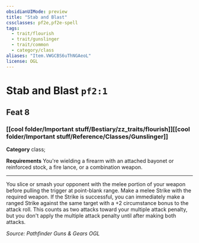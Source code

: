 ```yaml
---
obsidianUIMode: preview
title: "Stab and Blast"
cssclasses: pf2e,pf2e-spell
tags:
  - trait/flourish
  - trait/gunslinger
  - trait/common
  - category/class
aliases: "Item.VWGCBS6uThNGAeoL"
license: OGL
---
```

# Stab and Blast `pf2:1`
## Feat 8
### [[cool folder/Important stuff/Bestiary/zz_traits/flourish]][[cool folder/Important stuff/Reference/Classes/Gunslinger]]

**Category** class; 




**Requirements** You're wielding a firearm with an attached bayonet or reinforced stock, a fire lance, or a combination weapon.

* * *

You slice or smash your opponent with the melee portion of your weapon before pulling the trigger at point-blank range. Make a melee Strike with the required weapon. If the Strike is successful, you can immediately make a ranged Strike against the same target with a +2 circumstance bonus to the attack roll. This counts as two attacks toward your multiple attack penalty, but you don't apply the multiple attack penalty until after making both attacks.

*Source: Pathfinder Guns & Gears*
*OGL*